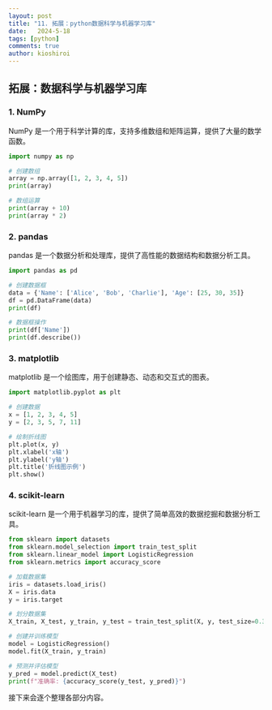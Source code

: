 ```yaml
---
layout: post
title: "11. 拓展：python数据科学与机器学习库"
date:   2024-5-18
tags: [python]
comments: true
author: kioshiroi
---
```

## 拓展：数据科学与机器学习库

### 1. NumPy

NumPy 是一个用于科学计算的库，支持多维数组和矩阵运算，提供了大量的数学函数。

```python
import numpy as np

# 创建数组
array = np.array([1, 2, 3, 4, 5])
print(array)

# 数组运算
print(array + 10)
print(array * 2)
```

### 2. pandas

pandas 是一个数据分析和处理库，提供了高性能的数据结构和数据分析工具。

```python
import pandas as pd

# 创建数据框
data = {'Name': ['Alice', 'Bob', 'Charlie'], 'Age': [25, 30, 35]}
df = pd.DataFrame(data)
print(df)

# 数据框操作
print(df['Name'])
print(df.describe())
```

### 3. matplotlib

matplotlib 是一个绘图库，用于创建静态、动态和交互式的图表。

```python
import matplotlib.pyplot as plt

# 创建数据
x = [1, 2, 3, 4, 5]
y = [2, 3, 5, 7, 11]

# 绘制折线图
plt.plot(x, y)
plt.xlabel('x轴')
plt.ylabel('y轴')
plt.title('折线图示例')
plt.show()
```

### 4. scikit-learn

scikit-learn 是一个用于机器学习的库，提供了简单高效的数据挖掘和数据分析工具。

```python
from sklearn import datasets
from sklearn.model_selection import train_test_split
from sklearn.linear_model import LogisticRegression
from sklearn.metrics import accuracy_score

# 加载数据集
iris = datasets.load_iris()
X = iris.data
y = iris.target

# 划分数据集
X_train, X_test, y_train, y_test = train_test_split(X, y, test_size=0.3, random_state=42)

# 创建并训练模型
model = LogisticRegression()
model.fit(X_train, y_train)

# 预测并评估模型
y_pred = model.predict(X_test)
print(f"准确率: {accuracy_score(y_test, y_pred)}")
```

接下来会逐个整理各部分内容。